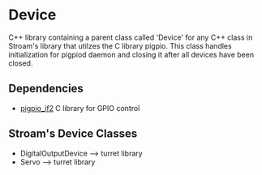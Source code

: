 # Device

C++ library containing a parent class called 'Device' for any C++ class in Stroam's 
library that utilzes the C library pigpio. This class handles initialization for
pigpiod daemon and closing it after all devices have been closed.

## Dependencies
- [pigpio_if2](https://github.com/joan2937/pigpio) C library for GPIO control

## Stroam's Device Classes
- DigitalOutputDevice --> turret library
- Servo --> turret library